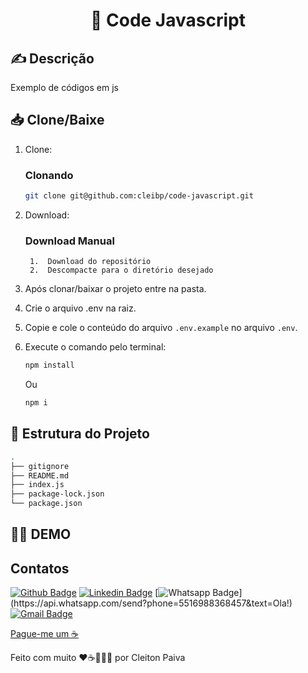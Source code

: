 <h1 align="center"> 🚀 Code Javascript </h1>

## ✍️ Descrição
Exemplo de códigos em js 

## 📥 Clone/Baixe

1. Clone:

    ### Clonando

    ```bash
    git clone git@github.com:cleibp/code-javascript.git
    ```
1. Download:
    ### Download Manual

        1.  Download do repositório
        2.  Descompacte para o diretório desejado

1. Após clonar/baixar o projeto entre na pasta.

1. Crie o arquivo .env na raiz.

1. Copie e cole o conteúdo do arquivo `.env.example` no arquivo `.env`.

1. Execute o comando pelo terminal:
    ```bash
    npm install
    ```
    Ou
    ```bash
    npm i
    ```

## 🚧 Estrutura do Projeto

```sh
.
├── gitignore
├── README.md
├── index.js
├── package-lock.json
└── package.json
```

## 👋🏽 DEMO



## Contatos

[![Github Badge](https://img.shields.io/badge/-Github-000?style=flat-square&logo=Github&logoColor=white&link=https://github.com/cleibp)](https://github.com/cleibp)
[![Linkedin Badge](https://img.shields.io/badge/-LinkedIn-blue?style=flat-square&logo=Linkedin&logoColor=white&link=https://www.linkedin.com/in/cleitonpaiva/)](https://www.linkedin.com/in/cleitonpaiva/)
[![Whatsapp Badge](https://img.shields.io/badge/-Whatsapp-4CA143?style=flat-square&labelColor=4CA143&logo=whatsapp&logoColor=white&link=https://api.whatsapp.com/send?phone=5516988368457&text=Ola!)](https://api.whatsapp.com/send?phone=5516988368457&text=Ola!)
[![Gmail Badge](https://img.shields.io/badge/-Gmail-c14438?style=flat-square&logo=Gmail&logoColor=white&link=mailto:cleibp@gmail.com)](mailto:cleibp@gmail.com)

[Pague-me um ☕](https://www.buymeacoffee.com/cleibp)

Feito com muito ❤️☕👨🏻‍💻 por Cleiton Paiva

